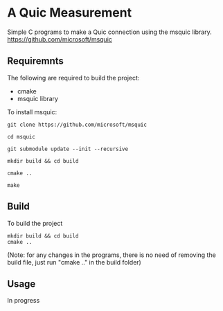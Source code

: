 # A Quic Measurement

Simple C programs to make a Quic connection using the msquic library.
https://github.com/microsoft/msquic

## Requiremnts

The following are required to build the project:

- cmake
- msquic library

To install msquic:

```
git clone https://github.com/microsoft/msquic
```
```
cd msquic 
```
```
git submodule update --init --recursive
```
```
mkdir build && cd build
```
```
cmake ..
```
```
make
```

## Build

To build the project

```
mkdir build && cd build
cmake ..
```

(Note: for any changes in the programs, there is no need of removing the build file, just run "cmake .." in the build folder)

## Usage

In progress
